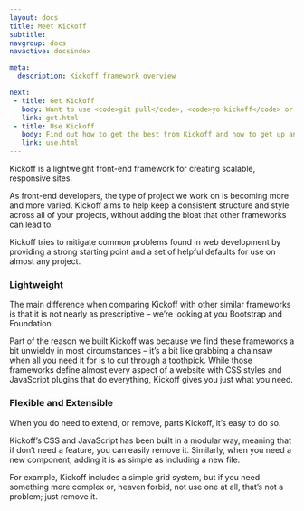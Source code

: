 ```yaml
---
layout: docs
title: Meet Kickoff
subtitle:
navgroup: docs
navactive: docsindex

meta:
  description: Kickoff framework overview

next:
 - title: Get Kickoff
   body: Want to use <code>git pull</code>, <code>yo kickoff</code> or just download a zip. Find out how to get your hands on Kickoff here
   link: get.html
 - title: Use Kickoff
   body: Find out how to get the best from Kickoff and how to get up and running as quickly as possible.
   link: use.html
---
```

Kickoff is a lightweight front-end framework for creating scalable, responsive sites.

As front-end developers, the type of project we work on is becoming more and more varied. Kickoff aims to help keep a consistent structure and style across all of your projects, without adding the bloat that other frameworks can lead to.

Kickoff tries to mitigate common problems found in web development by providing a strong starting point and a set of helpful defaults for use on almost any project.

### Lightweight

The main difference when comparing Kickoff with other similar frameworks is that it is not nearly as prescriptive – we’re looking at you Bootstrap and Foundation.

Part of the reason we built Kickoff was because we find these frameworks a bit unwieldy in most circumstances – it’s a bit like grabbing a chainsaw when all you need it for is to cut through a toothpick.  While those frameworks define almost every aspect of a website with CSS styles and JavaScript plugins that do everything, Kickoff gives you just what you need.

### Flexible and Extensible

When you do need to extend, or remove, parts Kickoff, it’s easy to do so.

Kickoff’s CSS and JavaScript has been built in a modular way, meaning that if don’t need a feature, you can easily remove it.  Similarly, when you need a new component, adding it is as simple as including a new file.

For example, Kickoff includes a simple grid system, but if you need something more complex or, heaven forbid, not use one at all, that’s not a problem; just remove it.
